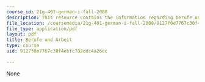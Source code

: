 ```yaml
---
course_id: 21g-401-german-i-fall-2008
description: This resource contains the information regarding berufe und arbeit.
file_location: /coursemedia/21g-401-german-i-fall-2008/9127f0e7767c30f4ebfc782ddc4a26ec_MIT21G_401F08_berufe.pdf
file_type: application/pdf
layout: pdf
title: Berufe und Arbeit
type: course
uid: 9127f0e7767c30f4ebfc782ddc4a26ec

---
```

None
